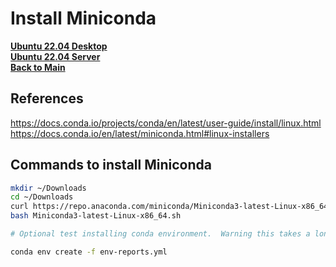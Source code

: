 # Install Miniconda

**[Ubuntu 22.04 Desktop](../../ubuntu22-04/desktop-install.md)**\
**[Ubuntu 22.04 Server](../../ubuntu22-04/server-install.md)**\
**[Back to Main](../../../README.md)**

## References

<https://docs.conda.io/projects/conda/en/latest/user-guide/install/linux.html>
<https://docs.conda.io/en/latest/miniconda.html#linux-installers>

## Commands to install Miniconda

```bash
mkdir ~/Downloads
cd ~/Downloads
curl https://repo.anaconda.com/miniconda/Miniconda3-latest-Linux-x86_64.sh > Miniconda3-latest-Linux-x86_64.sh
bash Miniconda3-latest-Linux-x86_64.sh

# Optional test installing conda environment.  Warning this takes a long time.

conda env create -f env-reports.yml

```
